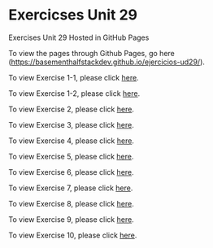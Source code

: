 # Exercicses Unit 29
Exercises Unit 29 Hosted in GitHub Pages

To view the pages through Github Pages, go here (https://basementhalfstackdev.github.io/ejercicios-ud29/).

To view Exercise 1-1, please click [here](./Exercise%201/donde1.html).

To view Exercise 1-2, please click [here](./Exercise%201/donde2.html).

To view Exercise 2, please click [here](./Exercise%202/facilities.html).

To view Exercise 3, please click [here](./Exercise%203/).

To view Exercise 4, please click [here](./Exercise%204/).

To view Exercise 5, please click [here](./Exercise%205/).

To view Exercise 6, please click [here](./Exercise%206/).

To view Exercise 7, please click [here](./Exercise%207/).

To view Exercise 8, please click [here](./Exercise%208/).

To view Exercise 9, please click [here](./Exercise%209/).

To view Exercise 10, please click [here](./Exercise%2010/).


